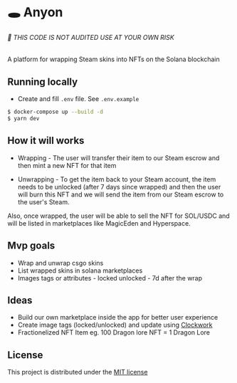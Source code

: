 # 🕳️  Anyon

###### 🚨 THIS CODE IS NOT AUDITED USE AT YOUR OWN RISK

A platform for wrapping Steam skins into NFTs on the Solana blockchain

## Running locally

- Create and fill `.env` file. See `.env.example`

```sh
$ docker-compose up --build -d
$ yarn dev
```


## How it will works
  - Wrapping - The user will transfer their item to our Steam escrow and then mint a new NFT for that item

  - Unwrapping - To get the item back to your Steam account, the item needs to be unlocked (after 7 days since wrapped) and then the user will burn this NFT and we will send the item from our Steam escrow to the user's Steam.

Also, once wrapped, the user will be able to sell the NFT for SOL/USDC and will be listed in marketplaces like MagicEden and Hyperspace.

## Mvp goals
  - Wrap and unwrap csgo skins
  - List wrapped skins in solana marketplaces
  - Images tags or attributes - locked  unlocked - 7d after the wrap
  
## Ideas
  - Build our own marketplace inside the app for better user experience
  - Create image tags (locked/unlocked) and update using [Clockwork](https://www.clockwork.xyz/)
  - Fractionelized NFT Item eg. 100 Dragon lore NFT = 1 Dragon Lore


## License

This project is distributed under the [MIT license](LICENSE)